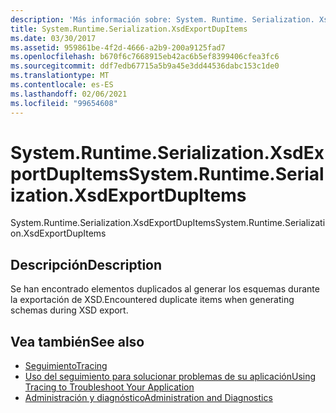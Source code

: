 ```yaml
---
description: 'Más información sobre: System. Runtime. Serialization. XsdExportDupItems'
title: System.Runtime.Serialization.XsdExportDupItems
ms.date: 03/30/2017
ms.assetid: 959861be-4f2d-4666-a2b9-200a9125fad7
ms.openlocfilehash: b670f6c7668915eb42ac6b5ef8399406cfea3fc6
ms.sourcegitcommit: ddf7edb67715a5b9a45e3dd44536dabc153c1de0
ms.translationtype: MT
ms.contentlocale: es-ES
ms.lasthandoff: 02/06/2021
ms.locfileid: "99654608"
---
```

# <a name="systemruntimeserializationxsdexportdupitems"></a><span data-ttu-id="b63a5-103">System.Runtime.Serialization.XsdExportDupItems</span><span class="sxs-lookup"><span data-stu-id="b63a5-103">System.Runtime.Serialization.XsdExportDupItems</span></span>

<span data-ttu-id="b63a5-104">System.Runtime.Serialization.XsdExportDupItems</span><span class="sxs-lookup"><span data-stu-id="b63a5-104">System.Runtime.Serialization.XsdExportDupItems</span></span>  
  
## <a name="description"></a><span data-ttu-id="b63a5-105">Descripción</span><span class="sxs-lookup"><span data-stu-id="b63a5-105">Description</span></span>  

 <span data-ttu-id="b63a5-106">Se han encontrado elementos duplicados al generar los esquemas durante la exportación de XSD.</span><span class="sxs-lookup"><span data-stu-id="b63a5-106">Encountered duplicate items when generating schemas during XSD export.</span></span>  
  
## <a name="see-also"></a><span data-ttu-id="b63a5-107">Vea también</span><span class="sxs-lookup"><span data-stu-id="b63a5-107">See also</span></span>

- [<span data-ttu-id="b63a5-108">Seguimiento</span><span class="sxs-lookup"><span data-stu-id="b63a5-108">Tracing</span></span>](index.md)
- [<span data-ttu-id="b63a5-109">Uso del seguimiento para solucionar problemas de su aplicación</span><span class="sxs-lookup"><span data-stu-id="b63a5-109">Using Tracing to Troubleshoot Your Application</span></span>](using-tracing-to-troubleshoot-your-application.md)
- [<span data-ttu-id="b63a5-110">Administración y diagnóstico</span><span class="sxs-lookup"><span data-stu-id="b63a5-110">Administration and Diagnostics</span></span>](../index.md)
